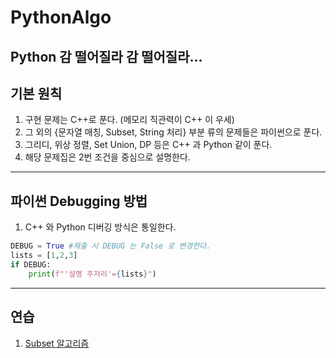 # PythonAlgo
Python 감 떨어질라 감 떨어질라...
---
## 기본 원칙
1. 구현 문제는 C++로 푼다. (메모리 직관력이 C++ 이 우세)
2. 그 외의 {문자열 매칭, Subset, String 처리} 부분 류의 문제들은 파이썬으로 푼다.
3. 그리디, 위상 정렬, Set Union, DP 등은 C++ 과 Python 같이 푼다.
4. 해당 문제집은 2번 조건을 중심으로 설명한다.
---

## 파이썬 Debugging 방법
1. C++ 와 Python 디버깅 방식은 통일한다.
```python
DEBUG = True #제출 시 DEBUG 는 False 로 변경한다.
lists = [1,2,3]
if DEBUG:
    print(f"'설명 주저리'={lists}")
```

---
## 연습
1. [Subset 알고리즘](1_subset.py)
